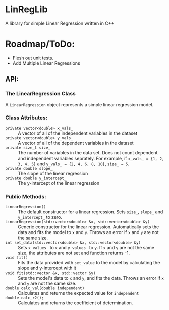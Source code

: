 # LinRegLib
A library for simple Linear Regression written in C++

# Roadmap/ToDo:
<ul>
  <li>Flesh out unit tests.</li>
  <li>Add Multiple Linear Regressions</li>
</ul>

<h2>API:</h2>
<h3>The LinearRegression Class</h3>

A `LinearRegression` object represents a simple linear regression model.
### Class Attributes:
<dl>
  <dt><code>private vector&lt;double&gt; x_vals_</code></dt>
  <dd>A vector of all of the independent variables in the dataset</dd>
  <dt><code>private vector&lt;double&gt; y_vals_</code></dt>
  <dd>A vector of all of the dependent variables in the dataset</dd>
  <dt><code>private size_t size_</code></dt>
  <dd>The number of variables in the data set. Does not count dependent and independent variables seprately. For example, if <code>x_vals_ = {1, 2, 3, 4, 5}</code> and <code>y_vals_ = {2, 4, 6, 8, 10}</code>, <code>size_ = 5</code>.</dd>
  <dt><code>private double slope_</code></dt>
  <dd>The slope of the linear regression</dd>
  <dt><code>private double y_intercept_</code></dt>
  <dd>The y-intercept of the linear regression</dd>
</dl>

### Public Methods:
<dl>
  <dt><code>LinearRegression()</code></dt>
  <dd>The default constructor for a linear regression. Sets <code>size_</code>, <code>slope_</code> and <code>y_intercept_</code> to zero.</dt>
  <dt><code>LinearRegression(std::vector&lt;double&gt; &x, std::vector&lt;double&gt; &y)</code></dt>
  <dd>Generic constructor for the linear regression. Automatically sets the data and fits the model to <code>x</code> and <code>y</code>. Throws an error if <code>x</code> and <code>y</code> are not the same size.</dd>
  <dt><code>int set_data(std::vector&lt;double&gt; &x, std::vector&lt;double&gt; &y)</code></dt>
  <dd>Sets <code>x_values_</code> to <code>x</code> and <code>y_values_</code> to <code>y</code>. If <code>x</code> and <code>y</code> are not the same size, the attributes are not set and function returns -1.</dd>
  <dt><code>void fit()</code></dt>
  <dd>Fits the data provided with <code>set_value</code> to the model by calculating the slope and y-intercept with it</dd>
  <dt><code>void fit(std::vector<double> &x, std::vector<double> &y)</code></dt>
  <dd>Sets the model's data to <code>x</code> and <code>y</code>, and fits the data. Throws an error if <code>x</code> and <code>y</code> are not the same size.</dd>
  <dt><code>double calc_val(double independent)</code></dt>
  <dd>Calculates and returns the expected value for <code>independent</code></dd>
  <dt><code>double calc_r2();</code></dt>
    <dd>Calculates and returns the coefficient of determination.</dd>
</dl>
